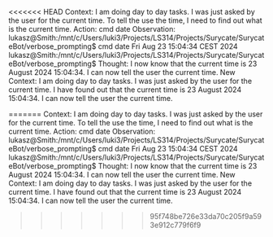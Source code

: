 <<<<<<< HEAD
Context:
I am doing day to day tasks. I was just asked by the user for the current time. To tell the use the time, I need to find out what is the current time. 
Action:
cmd date
Observation:
lukasz@Smith:/mnt/c/Users/luki3/Projects/LS314/Projects/Surycate/SurycateBot/verbose_prompting$ cmd date
Fri Aug 23 15:04:34 CEST 2024
lukasz@Smith:/mnt/c/Users/luki3/Projects/LS314/Projects/Surycate/SurycateBot/verbose_prompting$
Thought:
I now know that the current time is 23 August 2024 15:04:34. I can now tell the user the current time.
New Context:
I am doing day to day tasks. I was just asked by the user for the current time. I have found out that the current time is 23 August 2024 15:04:34. I can now tell the user the current time.

=======
Context:
I am doing day to day tasks. I was just asked by the user for the current time. To tell the use the time, I need to find out what is the current time. 
Action:
cmd date
Observation:
lukasz@Smith:/mnt/c/Users/luki3/Projects/LS314/Projects/Surycate/SurycateBot/verbose_prompting$ cmd date
Fri Aug 23 15:04:34 CEST 2024
lukasz@Smith:/mnt/c/Users/luki3/Projects/LS314/Projects/Surycate/SurycateBot/verbose_prompting$
Thought:
I now know that the current time is 23 August 2024 15:04:34. I can now tell the user the current time.
New Context:
I am doing day to day tasks. I was just asked by the user for the current time. I have found out that the current time is 23 August 2024 15:04:34. I can now tell the user the current time.

>>>>>>> 95f748be726e33da70c205f9a593e912c779f6f9
